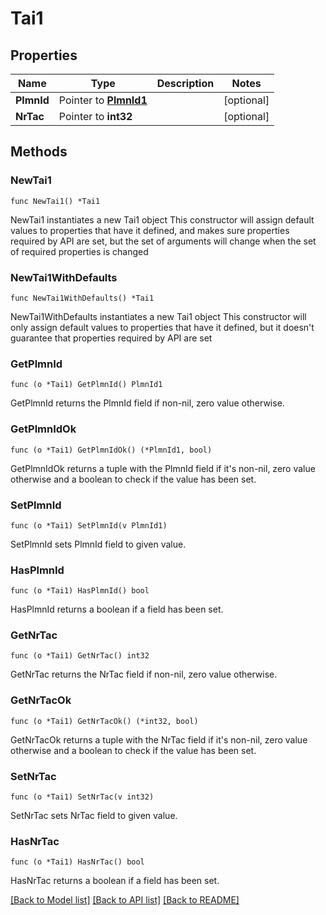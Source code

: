 # Tai1

## Properties

Name | Type | Description | Notes
------------ | ------------- | ------------- | -------------
**PlmnId** | Pointer to [**PlmnId1**](PlmnId1.md) |  | [optional] 
**NrTac** | Pointer to **int32** |  | [optional] 

## Methods

### NewTai1

`func NewTai1() *Tai1`

NewTai1 instantiates a new Tai1 object
This constructor will assign default values to properties that have it defined,
and makes sure properties required by API are set, but the set of arguments
will change when the set of required properties is changed

### NewTai1WithDefaults

`func NewTai1WithDefaults() *Tai1`

NewTai1WithDefaults instantiates a new Tai1 object
This constructor will only assign default values to properties that have it defined,
but it doesn't guarantee that properties required by API are set

### GetPlmnId

`func (o *Tai1) GetPlmnId() PlmnId1`

GetPlmnId returns the PlmnId field if non-nil, zero value otherwise.

### GetPlmnIdOk

`func (o *Tai1) GetPlmnIdOk() (*PlmnId1, bool)`

GetPlmnIdOk returns a tuple with the PlmnId field if it's non-nil, zero value otherwise
and a boolean to check if the value has been set.

### SetPlmnId

`func (o *Tai1) SetPlmnId(v PlmnId1)`

SetPlmnId sets PlmnId field to given value.

### HasPlmnId

`func (o *Tai1) HasPlmnId() bool`

HasPlmnId returns a boolean if a field has been set.

### GetNrTac

`func (o *Tai1) GetNrTac() int32`

GetNrTac returns the NrTac field if non-nil, zero value otherwise.

### GetNrTacOk

`func (o *Tai1) GetNrTacOk() (*int32, bool)`

GetNrTacOk returns a tuple with the NrTac field if it's non-nil, zero value otherwise
and a boolean to check if the value has been set.

### SetNrTac

`func (o *Tai1) SetNrTac(v int32)`

SetNrTac sets NrTac field to given value.

### HasNrTac

`func (o *Tai1) HasNrTac() bool`

HasNrTac returns a boolean if a field has been set.


[[Back to Model list]](../README.md#documentation-for-models) [[Back to API list]](../README.md#documentation-for-api-endpoints) [[Back to README]](../README.md)


